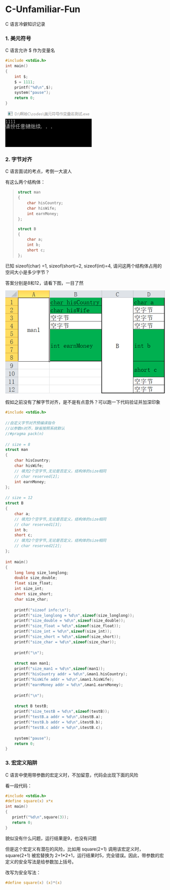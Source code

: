 # C-Unfamiliar-Fun
C 语言冷僻知识记录  

### 1. 美元符号
C 语言允许 $ 作为变量名  
```C
#include <stdio.h>
int main()
{
    int $;
    $ = 1111;
    printf("%d\n",$);
    system("pause");
    return 0;
}
```
![](https://github.com/Oslomayor/Markdown-Imglib/blob/master/Imgs/%E7%BE%8E%E5%85%83%E7%AC%A6%E5%8F%B7%E4%BD%9C%E5%8F%98%E9%87%8F%E5%90%8D.png?raw=true)  

### 2. 字节对齐
C 语言面试的考点，考倒一大波人   

有这么两个结构体：  

> ```C
> struct man
> {
>     char hisCountry;
>     char hisWife;
>     int earnMoney;
> };
> ```
>
> ```C
> struct B
> {
>     char a;
>     int b;
>     short c;
> };
> ```

已知 sizeof(char) =1,  sizeof(short)=2, sizeof(int)=4, 请问这两个结构体占用的空间大小是多少字节？

答案分别是8和12，请看下图，一目了然

![](https://github.com/Oslomayor/Markdown-Imglib/blob/master/Imgs/%E5%AD%97%E8%8A%82%E5%AF%B9%E9%BD%90.png?raw=true)



假如之前没有了解字节对齐，是不是有点意外？可以跑一下代码验证并加深印象

```C
#include <stdio.h>

//自定义字节对齐预编译指令
//以参数n对齐，缺省按照系统默认
//#pragma pack(n)

// size = 8
struct man
{
    char hisCountry;
    char hisWife;
    // 填充2个空字节,无论是否定义，结构体的size相同
    // char reserved[2];
    int earnMoney;
};

// size = 12
struct B
{
    char a;
    // 填充3个空字节,无论是否定义，结构体的size相同
    // char reserved1[3]; 
    int b;
    short c;
    // 填充2个空字节,无论是否定义，结构体的size相同
    // char reserved2[2];
};

int main()
{
    long long size_longlong;
    double size_double;
    float size_float;
    int size_int;
    short size_short;
    char size_char;
    
    printf("sizeof info:\n");
    printf("size_longlong = %d\n",sizeof(size_longlong));
    printf("size_double = %d\n",sizeof(size_double));
    printf("size_float = %d\n",sizeof(size_float));
    printf("size_int = %d\n",sizeof(size_int));
    printf("size_short = %d\n",sizeof(size_short));
    printf("size_char = %d\n",sizeof(size_char));
    
    printf("\n");
    
    struct man man1;
    printf("size_man1 = %d\n",sizeof(man1));
    printf("hisCountry addr = %d\n",&man1.hisCountry);
    printf("hisWife addr = %d\n",&man1.hisWife);
    printf("earnMoney addr = %d\n",&man1.earnMoney);
    
    printf("\n");
    
    struct B testB;
    printf("size_testB = %d\n",sizeof(testB));
    printf("testB.a addr = %d\n",&testB.a);
    printf("testB.b addr = %d\n",&testB.b);
    printf("testB.c addr = %d\n",&testB.c);
    
    system("pause");
    return 0;
}
```

### 3. 宏定义陷阱

C 语言中使用带参数的宏定义时，不加留意，代码会出现下面的风险  

看一段代码：  

```c
#include <stdio.h>
#define square(x) x*x
int main()
{
   printf("%d\n",square(3));
   return 0;
}
```

貌似没有什么问题，运行结果是9，也没有问题  

但是这个宏定义有潜在的风险，比如用 square(2+1) 调用该宏定义时，square(2+1) 被宏替换为 2+1*2+1，运行结果时5，完全错误。因此，带参数的宏定义的安全写法是给参数加上括号。  

改写为安全写法：  

```c
#define square(x) (x)*(x)
```

